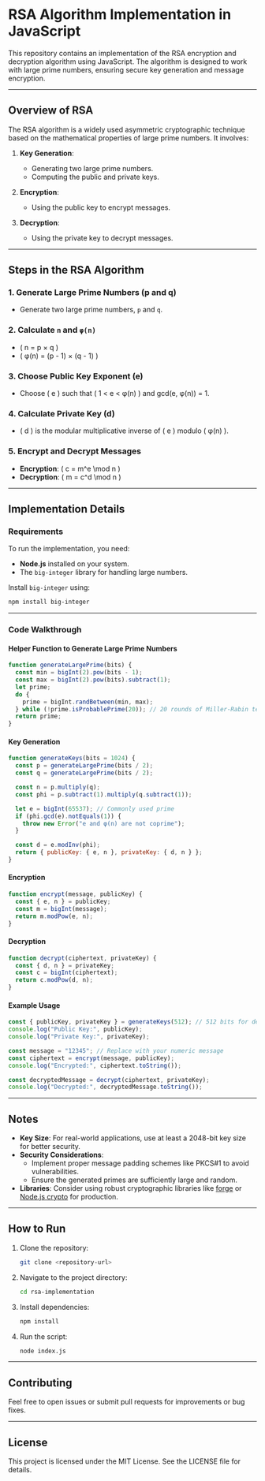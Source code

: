 # RSA Algorithm Implementation in JavaScript

This repository contains an implementation of the RSA encryption and decryption algorithm using JavaScript. The algorithm is designed to work with large prime numbers, ensuring secure key generation and message encryption.

---

## **Overview of RSA**

The RSA algorithm is a widely used asymmetric cryptographic technique based on the mathematical properties of large prime numbers. It involves:

1. **Key Generation**:
   - Generating two large prime numbers.
   - Computing the public and private keys.

2. **Encryption**:
   - Using the public key to encrypt messages.

3. **Decryption**:
   - Using the private key to decrypt messages.

---

## **Steps in the RSA Algorithm**

### 1. Generate Large Prime Numbers (p and q)
   - Generate two large prime numbers, `p` and `q`.

### 2. Calculate `n` and `φ(n)`
   - \( n = p × q \)
   - \( φ(n) = (p - 1) × (q - 1) \)

### 3. Choose Public Key Exponent (e)
   - Choose \( e \) such that \( 1 < e < φ(n) \) and gcd(e, φ(n)) = 1.

### 4. Calculate Private Key (d)
   - \( d \) is the modular multiplicative inverse of \( e \) modulo \( φ(n) \).

### 5. Encrypt and Decrypt Messages
   - **Encryption**: \( c = m^e \mod n \)
   - **Decryption**: \( m = c^d \mod n \)

---

## **Implementation Details**

### **Requirements**

To run the implementation, you need:
- **Node.js** installed on your system.
- The `big-integer` library for handling large numbers.

Install `big-integer` using:
```bash
npm install big-integer
```

---

### **Code Walkthrough**

#### **Helper Function to Generate Large Prime Numbers**
```javascript
function generateLargePrime(bits) {
  const min = bigInt(2).pow(bits - 1);
  const max = bigInt(2).pow(bits).subtract(1);
  let prime;
  do {
    prime = bigInt.randBetween(min, max);
  } while (!prime.isProbablePrime(20)); // 20 rounds of Miller-Rabin test
  return prime;
}
```

#### **Key Generation**
```javascript
function generateKeys(bits = 1024) {
  const p = generateLargePrime(bits / 2);
  const q = generateLargePrime(bits / 2);

  const n = p.multiply(q);
  const phi = p.subtract(1).multiply(q.subtract(1));

  let e = bigInt(65537); // Commonly used prime
  if (phi.gcd(e).notEquals(1)) {
    throw new Error("e and φ(n) are not coprime");
  }

  const d = e.modInv(phi);
  return { publicKey: { e, n }, privateKey: { d, n } };
}
```

#### **Encryption**
```javascript
function encrypt(message, publicKey) {
  const { e, n } = publicKey;
  const m = bigInt(message);
  return m.modPow(e, n);
}
```

#### **Decryption**
```javascript
function decrypt(ciphertext, privateKey) {
  const { d, n } = privateKey;
  const c = bigInt(ciphertext);
  return c.modPow(d, n);
}
```

#### **Example Usage**
```javascript
const { publicKey, privateKey } = generateKeys(512); // 512 bits for demonstration
console.log("Public Key:", publicKey);
console.log("Private Key:", privateKey);

const message = "12345"; // Replace with your numeric message
const ciphertext = encrypt(message, publicKey);
console.log("Encrypted:", ciphertext.toString());

const decryptedMessage = decrypt(ciphertext, privateKey);
console.log("Decrypted:", decryptedMessage.toString());
```

---

## **Notes**

- **Key Size**: For real-world applications, use at least a 2048-bit key size for better security.
- **Security Considerations**:
  - Implement proper message padding schemes like PKCS#1 to avoid vulnerabilities.
  - Ensure the generated primes are sufficiently large and random.
- **Libraries**: Consider using robust cryptographic libraries like [forge](https://github.com/digitalbazaar/forge) or [Node.js crypto](https://nodejs.org/api/crypto.html) for production.

---

## **How to Run**

1. Clone the repository:
   ```bash
   git clone <repository-url>
   ```

2. Navigate to the project directory:
   ```bash
   cd rsa-implementation
   ```

3. Install dependencies:
   ```bash
   npm install
   ```

4. Run the script:
   ```bash
   node index.js
   ```

---

## **Contributing**

Feel free to open issues or submit pull requests for improvements or bug fixes.

---

## **License**

This project is licensed under the MIT License. See the LICENSE file for details.

